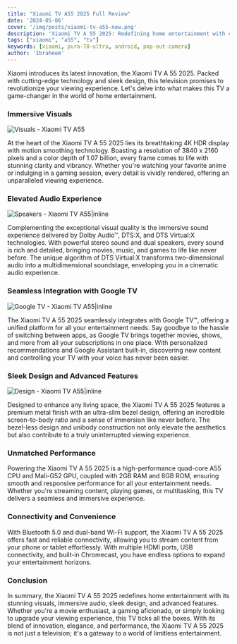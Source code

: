```yaml
---
title: "Xiaomi TV A55 2025 Full Review"
date: '2024-05-06'
cover: '/img/posts/xiaomi-tv-a55-new.png'
description: 'Xiaomi TV A 55 2025: Redefining home entertainment with cutting-edge technology and immersive visuals.'
tags: ["xiaomi", "a55", "tv"]
keywords: [xiaomi, pura-70-ultra, android, pop-out-camera]
author: 'Ibraheem'
---
```


Xiaomi introduces its latest innovation, the Xiaomi TV A 55 2025. Packed with cutting-edge technology and sleek design, this television promises to revolutionize your viewing experience. Let's delve into what makes this TV a game-changer in the world of home entertainment.

### Immersive Visuals

![Visuals - Xiaomi TV A55](/img/posts/xiaomi-a55-visuals.jpg)

At the heart of the Xiaomi TV A 55 2025 lies its breathtaking 4K HDR display with motion smoothing technology. Boasting a resolution of 3840 x 2160 pixels and a color depth of 1.07 billion, every frame comes to life with stunning clarity and vibrancy. Whether you're watching your favorite anime or indulging in a gaming session, every detail is vividly rendered, offering an unparalleled viewing experience.

### Elevated Audio Experience

![Speakers - Xiaomi TV A55|inline](/img/posts/xiaomi-a55-speakers.webp)

Complementing the exceptional visual quality is the immersive sound experience delivered by Dolby Audio™, DTS:X, and DTS Virtual:X technologies. With powerful stereo sound and dual speakers, every sound is rich and detailed, bringing movies, music, and games to life like never before. The unique algorithm of DTS Virtual:X transforms two-dimensional audio into a multidimensional soundstage, enveloping you in a cinematic audio experience.

### Seamless Integration with Google TV

![Google TV - Xiaomi TV A55|inline](/img/posts/xiaomi-a55-and-google-tv.webp)

The Xiaomi TV A 55 2025 seamlessly integrates with Google TV™, offering a unified platform for all your entertainment needs. Say goodbye to the hassle of switching between apps, as Google TV brings together movies, shows, and more from all your subscriptions in one place. With personalized recommendations and Google Assistant built-in, discovering new content and controlling your TV with your voice has never been easier.

### Sleek Design and Advanced Features

![Design - Xiaomi TV A55|inline](/img/posts/xiaomi-a55-design-preview.png)

Designed to enhance any living space, the Xiaomi TV A 55 2025 features a premium metal finish with an ultra-slim bezel design, offering an incredible screen-to-body ratio and a sense of immersion like never before. The bezel-less design and unibody construction not only elevate the aesthetics but also contribute to a truly uninterrupted viewing experience.

### Unmatched Performance

Powering the Xiaomi TV A 55 2025 is a high-performance quad-core A55 CPU and Mali-G52 GPU, coupled with 2GB RAM and 8GB ROM, ensuring smooth and responsive performance for all your entertainment needs. Whether you're streaming content, playing games, or multitasking, this TV delivers a seamless and immersive experience.

### Connectivity and Convenience

With Bluetooth 5.0 and dual-band Wi-Fi support, the Xiaomi TV A 55 2025 offers fast and reliable connectivity, allowing you to stream content from your phone or tablet effortlessly. With multiple HDMI ports, USB connectivity, and built-in Chromecast, you have endless options to expand your entertainment horizons.

### Conclusion

In summary, the Xiaomi TV A 55 2025 redefines home entertainment with its stunning visuals, immersive audio, sleek design, and advanced features. Whether you're a movie enthusiast, a gaming aficionado, or simply looking to upgrade your viewing experience, this TV ticks all the boxes. With its blend of innovation, elegance, and performance, the Xiaomi TV A 55 2025 is not just a television; it's a gateway to a world of limitless entertainment.